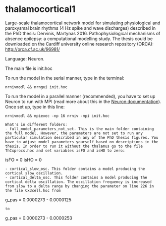 # thalamocortical1
Large-scale thalamocortical network model for simulating physiological and paroxysmal brain rhythms (4 Hz spike and wave discharges) described in the PhD thesis: Dervinis, Martynas 2016. Pathophysiological mechanisms of absence epilepsy: a computational modelling study. The thesis could be downloaded on the Cardiff university online research repository (ORCA): http://orca.cf.ac.uk/96981/

Language: Neuron.

The main file is init.hoc

To run the model in the serial manner, type in the terminal:
```
nrnivmodl && nrngui init.hoc
```
To run the model in a parallel manner (recommended), you have to set up Neuron to run with MPI (read more about this in the [Neuron documentation](https://nrn.readthedocs.io/en/latest/courses/mpi_parallelization.html)). Once set up, type in this line:
```
nrnivmodl && mpiexec -np 16 nrniv -mpi init.hoc

What's in different folders:
- full_model_parameters_not_set. This is the main folder containing the full model. However, the parameters are not set to run any particular simulation described in any of the PhD thesis figures. You have to adjust model parameters yourself based on descriptions in the thesis. In order to run it without the thalamus go to the file ThCxprocs.hoc and set variables isFO and isHO to zero:
```
isFO = 0
isHO = 0
```
- cortical_slow_osc. This folder contains a model producing the cortical slow oscillation.
- cortical_delta_osc. This folder contains a model producing the cortical delta oscillation. The oscillation frequency is increased from slow to a delta range by changing the parameter on line 226 in the file Cx3cell.hoc from
```
g_pas = 0.0000273 - 0.0000125
```
to
```
g_pas = 0.0000273 - 0.0000253
```
